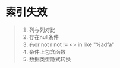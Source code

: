 # 索引失效

> 1. 列与列对比
> 2. 存在null条件
> 3. 有or not r  not != &lt;&gt; in  like "%adfa"
> 4. 条件上包含函数
> 5. 数据类型隐式转换



